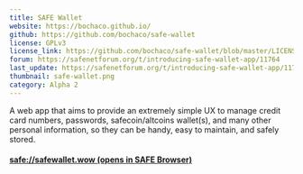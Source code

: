 ```yaml
---
title: SAFE Wallet
website: https://bochaco.github.io/
github: https://github.com/bochaco/safe-wallet
license: GPLv3
license_link: https://github.com/bochaco/safe-wallet/blob/master/LICENSE
forum: https://safenetforum.org/t/introducing-safe-wallet-app/11764
last_update: https://safenetforum.org/t/introducing-safe-wallet-app/11764/236
thumbnail: safe-wallet.png
category: Alpha 2
---
```


A web app that aims to provide an extremely simple UX to manage credit card numbers, passwords, safecoin/altcoins wallet(s), and many other personal information, so they can be handy, easy to maintain, and safely stored.

#### [safe://safewallet.wow (opens in SAFE Browser)](safe://safewallet.wow/)
